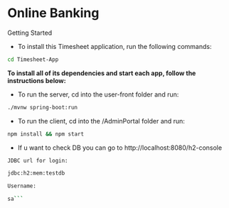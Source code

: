 # Online Banking

Getting Started

* To install this Timesheet application, run the following commands:
```bash
cd Timesheet-App
```
**To install all of its dependencies and start each app, follow the instructions below:**

* To run the server, cd into the user-front folder and run:
```bash
./mvnw spring-boot:run
```
* To run the client, cd into the /AdminPortal folder and run:
```bash
npm install && npm start
```
* If u want to check DB you can go to http://localhost:8080/h2-console
```bash
JDBC url for login:

jdbc:h2:mem:testdb

Username:

sa```

